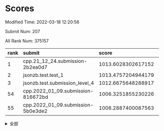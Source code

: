 # Scores

Modified Time: 2022-03-18 12:20:56

Submit Num: 207

All Rank Num: 375157

| rank |               submit               |       score        |       sigma        | pk_num |
| :--- | :--------------------------------- | :----------------- | :----------------- | :----- |
| 1    | cpp.21_12_24.submission-2b2ea0d7   | 1013.6028302617152 | 0.8121553064971929 | 7249   |
| 2    | jsonzb.test.test_1                 | 1013.4757204944179 | 0.8036691381914073 | 7248   |
| 3    | jsonzb.test.submission_level_4     | 1012.6675648288917 | 0.811062635764629  | 7245   |
| 54   | cpp.2022_01_09.submission-816672bd | 1006.3251855230226 | 0.7198774747176949 | 7251   |
| 55   | cpp.2022_01_09.submission-5b0e3de2 | 1006.2887400087563 | 0.7189972307158551 | 7256   |


<details>
<summary>全部</summary>

| rank |                 submit                 |       score        |       sigma        | pk_num |
| :--- | :------------------------------------- | :----------------- | :----------------- | :----- |
| 1    | cpp.21_12_24.submission-2b2ea0d7       | 1013.6028302617152 | 0.8121553064971929 | 7249   |
| 2    | jsonzb.test.test_1                     | 1013.4757204944179 | 0.8036691381914073 | 7248   |
| 3    | jsonzb.test.submission_level_4         | 1012.6675648288917 | 0.811062635764629  | 7245   |
| 4    | gobigger.level_3.submission_level_3_47 | 1012.1598080748498 | 0.77228977176966   | 7245   |
| 5    | gobigger.level_3.submission_level_3_44 | 1011.4839238841225 | 0.7809106292420697 | 7251   |
| 6    | gobigger.level_3.submission_level_3_36 | 1011.4230380905209 | 0.7818775279740489 | 7248   |
| 7    | gobigger.level_3.submission_level_3_49 | 1011.1599172600023 | 0.7716339794771987 | 7245   |
| 8    | gobigger.level_3.submission_level_3_10 | 1011.1398630356091 | 0.7738718481744054 | 7257   |
| 9    | gobigger.level_3.submission_level_3_27 | 1011.1280747789741 | 0.761839690039783  | 7252   |
| 10   | gobigger.level_3.submission_level_3_24 | 1011.1023226584344 | 0.7516786970046745 | 7248   |
| 11   | gobigger.level_3.submission_level_3_14 | 1010.9425398731936 | 0.7628467062518303 | 7246   |
| 12   | gobigger.level_3.submission_level_3_40 | 1010.9361271029245 | 0.7565854578879528 | 7254   |
| 13   | gobigger.level_3.submission_level_3_43 | 1010.9015240627158 | 0.7744813296416146 | 7247   |
| 14   | gobigger.level_3.submission_level_3_11 | 1010.8744372153689 | 0.757200942507565  | 7254   |
| 15   | gobigger.level_3.submission_level_3_38 | 1010.8716442043026 | 0.7724312318789461 | 7252   |
| 16   | gobigger.level_3.submission_level_3_4  | 1010.7126055958227 | 0.765593565210619  | 7250   |
| 17   | gobigger.level_3.submission_level_3_45 | 1010.6481848981877 | 0.7563526975851517 | 7256   |
| 18   | gobigger.level_3.submission_level_3_34 | 1010.4363854721864 | 0.7653271469758764 | 7246   |
| 19   | gobigger.level_3.submission_level_3_25 | 1010.3493970289409 | 0.7653627319104572 | 7248   |
| 20   | gobigger.level_3.submission_level_3_0  | 1010.3421742271511 | 0.7468099308091141 | 7252   |
| 21   | gobigger.level_3.submission_level_3_33 | 1010.2563387138738 | 0.7751432748917728 | 7248   |
| 22   | gobigger.level_3.submission_level_3_2  | 1010.2021774860768 | 0.7595203362668222 | 7250   |
| 23   | gobigger.level_3.submission_level_3_48 | 1010.1950572413291 | 0.7588109768538038 | 7250   |
| 24   | gobigger.level_3.submission_level_3_28 | 1010.1674851255071 | 0.781791143808265  | 7251   |
| 25   | gobigger.level_3.submission_level_3_42 | 1010.1542738539267 | 0.7527035113388468 | 7256   |
| 26   | gobigger.level_3.submission_level_3_21 | 1010.1166966873571 | 0.7545239394618709 | 7247   |
| 27   | gobigger.level_3.submission_level_3_6  | 1010.1045679728495 | 0.7527461063493063 | 7250   |
| 28   | gobigger.level_3.submission_level_3_15 | 1010.0757663710002 | 0.7533483603085049 | 7256   |
| 29   | gobigger.level_3.submission_level_3_23 | 1009.9723838700883 | 0.763233401739687  | 7253   |
| 30   | gobigger.level_3.submission_level_3_32 | 1009.9716437524276 | 0.7549989210905088 | 7244   |
| 31   | gobigger.level_3.submission_level_3_20 | 1009.9713030819601 | 0.7643020255208473 | 7249   |
| 32   | gobigger.level_3.submission_level_3_9  | 1009.871213582834  | 0.7582553106779949 | 7248   |
| 33   | gobigger.level_3.submission_level_3_37 | 1009.7987628421967 | 0.7554037406880214 | 7249   |
| 34   | gobigger.level_3.submission_level_3_30 | 1009.7641790255851 | 0.7536556022470425 | 7249   |
| 35   | gobigger.level_3.submission_level_3_31 | 1009.7152912519948 | 0.7711008068300428 | 7244   |
| 36   | gobigger.level_3.submission_level_3_39 | 1009.6045491782826 | 0.7665693136994942 | 7244   |
| 37   | gobigger.level_3.submission_level_3_5  | 1009.6027204598442 | 0.7604031052728665 | 7255   |
| 38   | gobigger.level_3.submission_level_3_17 | 1009.4791779373429 | 0.7520262669047014 | 7252   |
| 39   | gobigger.level_3.submission_level_3_3  | 1009.4765317299059 | 0.7537908877903936 | 7249   |
| 40   | gobigger.level_3.submission_level_3_22 | 1009.432159088186  | 0.7578356438182404 | 7246   |
| 41   | gobigger.level_3.submission_level_3_13 | 1009.4183034377305 | 0.7604950697713927 | 7247   |
| 42   | gobigger.level_3.submission_level_3_29 | 1009.3211083410216 | 0.7624289201348131 | 7248   |
| 43   | gobigger.level_3.submission_level_3_1  | 1009.2663644810721 | 0.7689352566551856 | 7250   |
| 44   | gobigger.level_3.submission_level_3_16 | 1009.2270235234972 | 0.766201677878703  | 7248   |
| 45   | gobigger.level_3.submission_level_3_12 | 1009.2075131486541 | 0.748524366415501  | 7251   |
| 46   | gobigger.level_3.submission_level_3_7  | 1009.1160312294978 | 0.7441782813921468 | 7248   |
| 47   | gobigger.level_3.submission_level_3_18 | 1009.0898898052775 | 0.7659367682028195 | 7244   |
| 48   | gobigger.level_3.submission_level_3_8  | 1009.0546273052623 | 0.7564006955154989 | 7249   |
| 49   | gobigger.level_3.submission_level_3_46 | 1009.0443034201066 | 0.7359617401115811 | 7248   |
| 50   | gobigger.level_3.submission_level_3_41 | 1008.7062326954259 | 0.7553377069069714 | 7246   |
| 51   | gobigger.level_3.submission_level_3_35 | 1008.6941637917537 | 0.733276695097386  | 7252   |
| 52   | gobigger.level_3.submission_level_3_19 | 1008.6591326492598 | 0.7338537303439037 | 7249   |
| 53   | gobigger.level_3.submission_level_3_26 | 1008.5850228992018 | 0.7393509405131649 | 7251   |
| 54   | cpp.2022_01_09.submission-816672bd     | 1006.3251855230226 | 0.7198774747176949 | 7251   |
| 55   | cpp.2022_01_09.submission-5b0e3de2     | 1006.2887400087563 | 0.7189972307158551 | 7256   |
| 56   | gobigger.level_1.submission_level_1_12 | 1004.3991553421528 | 0.7272029778900482 | 7250   |
| 57   | gobigger.level_1.submission_level_1_48 | 1004.3671947396795 | 0.7190546587140213 | 7245   |
| 58   | gobigger.level_1.submission_level_1_38 | 1004.3384971106238 | 0.7260561834861419 | 7250   |
| 59   | gobigger.level_1.submission_level_1_19 | 1004.265805551984  | 0.7169075133103225 | 7252   |
| 60   | gobigger.level_1.submission_level_1_5  | 1004.2087547012576 | 0.7173142117818888 | 7248   |
| 61   | gobigger.level_1.submission_level_1_11 | 1004.0841237894309 | 0.7302367443179394 | 7247   |
| 62   | gobigger.level_1.submission_level_1_40 | 1004.0491329668413 | 0.7283566533910921 | 7251   |
| 63   | gobigger.level_1.submission_level_1_47 | 1004.010477714761  | 0.711061947011269  | 7249   |
| 64   | gobigger.level_1.submission_level_1_27 | 1003.9840746552396 | 0.712103364398345  | 7248   |
| 65   | gobigger.level_1.submission_level_1_43 | 1003.9721597549955 | 0.7180280074913828 | 7245   |
| 66   | gobigger.level_1.submission_level_1_28 | 1003.9500513983312 | 0.7403931613882991 | 7249   |
| 67   | gobigger.level_1.submission_level_1_37 | 1003.9379972022073 | 0.7149946171463796 | 7252   |
| 68   | gobigger.level_1.submission_level_1_49 | 1003.9268481808934 | 0.729059291651045  | 7253   |
| 69   | gobigger.level_1.submission_level_1_25 | 1003.8058803955913 | 0.724023356202236  | 7256   |
| 70   | gobigger.level_1.submission_level_1_32 | 1003.8022854509192 | 0.7438142160674125 | 7249   |
| 71   | gobigger.level_1.submission_level_1_42 | 1003.7979921664278 | 0.7257752442624538 | 7250   |
| 72   | gobigger.level_1.submission_level_1_30 | 1003.7661151612383 | 0.7124262744292015 | 7254   |
| 73   | gobigger.level_1.submission_level_1_16 | 1003.6948812392574 | 0.7091038606695393 | 7248   |
| 74   | gobigger.level_1.submission_level_1_26 | 1003.6691441948198 | 0.7205966578421987 | 7249   |
| 75   | gobigger.level_1.submission_level_1_34 | 1003.6142328651546 | 0.7150319344651908 | 7246   |
| 76   | gobigger.level_1.submission_level_1_8  | 1003.5487890312909 | 0.7289730718241316 | 7248   |
| 77   | gobigger.level_1.submission_level_1_23 | 1003.5208229744908 | 0.7156891663075652 | 7247   |
| 78   | gobigger.level_1.submission_level_1_15 | 1003.5174264917814 | 0.7162872780990682 | 7252   |
| 79   | gobigger.level_1.submission_level_1_17 | 1003.4906544906906 | 0.7106249745822842 | 7251   |
| 80   | gobigger.level_1.submission_level_1_33 | 1003.4378784648195 | 0.7096782884904714 | 7248   |
| 81   | gobigger.level_1.submission_level_1_0  | 1003.4205929099717 | 0.7064138723098222 | 7249   |
| 82   | gobigger.level_1.submission_level_1_39 | 1003.392553143659  | 0.7216900347203103 | 7250   |
| 83   | gobigger.level_1.submission_level_1_36 | 1003.3874565394015 | 0.7090439628507731 | 7252   |
| 84   | gobigger.level_1.submission_level_1_24 | 1003.2637487589104 | 0.7223944620540819 | 7249   |
| 85   | gobigger.level_1.submission_level_1_45 | 1003.2115517756    | 0.725453655038532  | 7250   |
| 86   | gobigger.level_1.submission_level_1_41 | 1003.2019917653995 | 0.7160614871708482 | 7250   |
| 87   | gobigger.level_1.submission_level_1_31 | 1003.1864082920139 | 0.7257163211351436 | 7252   |
| 88   | gobigger.level_1.submission_level_1_14 | 1003.1660235222803 | 0.7142132935521676 | 7252   |
| 89   | gobigger.level_1.submission_level_1_46 | 1003.141716455503  | 0.7201498305632591 | 7249   |
| 90   | gobigger.level_1.submission_level_1_21 | 1003.1006391377042 | 0.7077060774071601 | 7249   |
| 91   | gobigger.level_1.submission_level_1_20 | 1003.0836654924357 | 0.715376422664379  | 7250   |
| 92   | gobigger.level_1.submission_level_1_44 | 1002.9652925005456 | 0.7226652127961827 | 7250   |
| 93   | gobigger.level_1.submission_level_1_13 | 1002.915066508361  | 0.7217584804765619 | 7252   |
| 94   | gobigger.level_1.submission_level_1_3  | 1002.8827352037353 | 0.7136073910379319 | 7244   |
| 95   | gobigger.level_1.submission_level_1_22 | 1002.7146488831464 | 0.7231286600758754 | 7251   |
| 96   | gobigger.level_1.submission_level_1_6  | 1002.6714725565473 | 0.7172615923406718 | 7251   |
| 97   | gobigger.level_1.submission_level_1_9  | 1002.6498476989235 | 0.7009170684745455 | 7246   |
| 98   | gobigger.level_1.submission_level_1_2  | 1002.6345937192079 | 0.7213963400968981 | 7252   |
| 99   | gobigger.level_1.submission_level_1_29 | 1002.5692771387542 | 0.7170873066870918 | 7250   |
| 100  | gobigger.level_1.submission_level_1_18 | 1002.502908885216  | 0.7228106795877067 | 7247   |
| 101  | gobigger.level_1.submission_level_1_35 | 1002.4518010860679 | 0.7145995705189554 | 7247   |
| 102  | gobigger.level_1.submission_level_1_10 | 1002.2160079732253 | 0.7122025422051961 | 7247   |
| 103  | gobigger.level_1.submission_level_1_4  | 1002.2099019313871 | 0.7122343356252968 | 7253   |
| 104  | gobigger.level_1.submission_level_1_1  | 1002.1728610377611 | 0.7095461606962673 | 7251   |
| 105  | gobigger.level_1.submission_level_1_7  | 1002.0103855947872 | 0.7146682795512256 | 7254   |
| 106  | gobigger.random.submission_random_45   | 997.3609697629918  | 0.7124376521130363 | 7250   |
| 107  | gobigger.random.submission_random_42   | 996.8546554237595  | 0.7084313865969202 | 7252   |
| 108  | gobigger.random.submission_random_8    | 996.6570390263541  | 0.701914424844151  | 7253   |
| 109  | gobigger.random.submission_random_44   | 996.5964451076991  | 0.7153944281835383 | 7250   |
| 110  | gobigger.random.submission_random_31   | 996.5644049374168  | 0.710962514649475  | 7251   |
| 111  | gobigger.random.submission_random_27   | 996.4785481426069  | 0.7008104287168014 | 7245   |
| 112  | gobigger.random.submission_random_4    | 996.4425498328816  | 0.7071413222717283 | 7251   |
| 113  | gobigger.random.submission_random_7    | 996.4001219044242  | 0.7218993831322114 | 7246   |
| 114  | gobigger.random.submission_random_3    | 996.3785312155752  | 0.7134124539147638 | 7254   |
| 115  | gobigger.random.submission_random_38   | 996.343846298115   | 0.7128005804037383 | 7252   |
| 116  | gobigger.random.submission_random_18   | 996.3097894853164  | 0.7104572007229873 | 7251   |
| 117  | gobigger.random.submission_random_41   | 996.308526803114   | 0.7008690536917815 | 7247   |
| 118  | gobigger.random.submission_random_17   | 996.3079390083607  | 0.7128702878873024 | 7252   |
| 119  | gobigger.random.submission_random_29   | 996.2910965681616  | 0.6976173183091893 | 7249   |
| 120  | gobigger.random.submission_random_16   | 996.2752541525679  | 0.7104090885059232 | 7249   |
| 121  | gobigger.random.submission_random_12   | 996.262006349614   | 0.7273696342834672 | 7247   |
| 122  | gobigger.random.submission_random_33   | 996.2241543938463  | 0.7178841731341847 | 7248   |
| 123  | gobigger.random.submission_random_0    | 996.2010332379588  | 0.710508874719425  | 7246   |
| 124  | gobigger.random.submission_random_49   | 996.132609578012   | 0.7157731688107567 | 7251   |
| 125  | gobigger.random.submission_random_14   | 996.0039501753921  | 0.7042818685948969 | 7246   |
| 126  | gobigger.random.submission_random_46   | 995.9941370741641  | 0.7166296701545043 | 7251   |
| 127  | gobigger.random.submission_random_25   | 995.9903582604176  | 0.7049153555798371 | 7250   |
| 128  | gobigger.random.submission_random_36   | 995.9889559696519  | 0.7221487849064743 | 7249   |
| 129  | gobigger.random.submission_random_15   | 995.9766346179389  | 0.7101009407190599 | 7246   |
| 130  | gobigger.random.submission_random_24   | 995.9061935326326  | 0.7086241871522979 | 7251   |
| 131  | gobigger.random.submission_random_5    | 995.8875172377574  | 0.703207336773012  | 7243   |
| 132  | gobigger.random.submission_random_39   | 995.8700883102366  | 0.7074666174638663 | 7246   |
| 133  | gobigger.random.submission_random_11   | 995.7783438260407  | 0.721344490097962  | 7248   |
| 134  | gobigger.random.submission_random_34   | 995.7758422122281  | 0.7092136466219436 | 7248   |
| 135  | gobigger.random.submission_random_30   | 995.7662977615934  | 0.7057196635521304 | 7246   |
| 136  | gobigger.random.submission_random_9    | 995.7306921324672  | 0.7144685194896839 | 7249   |
| 137  | gobigger.random.submission_random_2    | 995.6965852957954  | 0.7154358794443143 | 7252   |
| 138  | gobigger.random.submission_random_40   | 995.6847646204325  | 0.7174565061377315 | 7249   |
| 139  | gobigger.random.submission_random_47   | 995.6662822739515  | 0.7196952978543981 | 7247   |
| 140  | gobigger.random.submission_random_48   | 995.5747654614103  | 0.7155251537088071 | 7252   |
| 141  | gobigger.random.submission_random_35   | 995.5736519153241  | 0.7216062494592701 | 7249   |
| 142  | gobigger.random.submission_random_43   | 995.5500066623927  | 0.7028270764544743 | 7248   |
| 143  | gobigger.random.submission_random_37   | 995.5418658278021  | 0.7123547615948744 | 7251   |
| 144  | gobigger.random.submission_random_21   | 995.4833164009742  | 0.7090297825210937 | 7249   |
| 145  | gobigger.random.submission_random_19   | 995.4421283274664  | 0.7071218649293664 | 7247   |
| 146  | gobigger.random.submission_random_10   | 995.4398334824511  | 0.7044367521110914 | 7249   |
| 147  | gobigger.random.submission_random_23   | 995.388026157354   | 0.7213270458020725 | 7245   |
| 148  | gobigger.random.submission_random_22   | 995.38022836393    | 0.7101645349281168 | 7249   |
| 149  | gobigger.random.submission_random_28   | 995.3640666412203  | 0.7058311611247502 | 7248   |
| 150  | gobigger.random.submission_random_32   | 995.3460990300784  | 0.7068271363526368 | 7249   |
| 151  | gobigger.random.submission_random_13   | 995.3264318996697  | 0.7256449366342825 | 7250   |
| 152  | gobigger.random.submission_random_20   | 995.0642307904632  | 0.7170384644987887 | 7252   |
| 153  | gobigger.random.submission_random_26   | 995.0245455877312  | 0.7113646139082753 | 7253   |
| 154  | gobigger.random.submission_random_6    | 995.0179407456022  | 0.7194062599506112 | 7246   |
| 155  | gobigger.random.submission_random_1    | 994.859415507875   | 0.7105861583661031 | 7246   |
| 156  | gobigger.level_2.submission_level_2_13 | 994.3229210468667  | 0.7312065672687493 | 7248   |
| 157  | gobigger.level_2.submission_level_2_46 | 993.9358094824026  | 0.7386811095579923 | 7248   |
| 158  | gobigger.level_2.submission_level_2_22 | 993.5074606837642  | 0.7362266033814072 | 7254   |
| 159  | gobigger.level_2.submission_level_2_26 | 993.3330951884458  | 0.7391938015004231 | 7254   |
| 160  | gobigger.level_2.submission_level_2_45 | 993.2093278716085  | 0.7360011372861769 | 7247   |
| 161  | gobigger.level_2.submission_level_2_32 | 993.2062418019126  | 0.7307703995530064 | 7247   |
| 162  | gobigger.level_2.submission_level_2_48 | 993.1656600523289  | 0.7559558555301863 | 7250   |
| 163  | gobigger.level_2.submission_level_2_16 | 992.9966978041277  | 0.7516128397373704 | 7250   |
| 164  | gobigger.level_2.submission_level_2_49 | 992.8686740623186  | 0.7493219146844505 | 7241   |
| 165  | gobigger.level_2.submission_level_2_41 | 992.8321816631894  | 0.7214347995553508 | 7248   |
| 166  | gobigger.level_2.submission_level_2_5  | 992.8301575423933  | 0.7501102711162418 | 7249   |
| 167  | gobigger.level_2.submission_level_2_39 | 992.5936155849317  | 0.7381565097469379 | 7251   |
| 168  | gobigger.level_2.submission_level_2_30 | 992.469520783616   | 0.7573729230166475 | 7253   |
| 169  | gobigger.level_2.submission_level_2_25 | 992.4425908949913  | 0.7386181742833834 | 7244   |
| 170  | gobigger.level_2.submission_level_2_47 | 992.3554724393063  | 0.7585486169344038 | 7252   |
| 171  | gobigger.level_2.submission_level_2_12 | 992.3531284099203  | 0.7541019401033242 | 7246   |
| 172  | gobigger.level_2.submission_level_2_14 | 992.3052384528496  | 0.7479646252860422 | 7246   |
| 173  | gobigger.level_2.submission_level_2_3  | 992.0572798435705  | 0.7570599714347315 | 7248   |
| 174  | gobigger.level_2.submission_level_2_7  | 992.055665898533   | 0.7337525746672875 | 7244   |
| 175  | gobigger.level_2.submission_level_2_29 | 992.0365371041319  | 0.7467837284058305 | 7248   |
| 176  | gobigger.level_2.submission_level_2_21 | 992.0188142053346  | 0.7341315976617734 | 7246   |
| 177  | gobigger.level_2.submission_level_2_2  | 991.8886653796129  | 0.7310002729645386 | 7248   |
| 178  | gobigger.level_2.submission_level_2_43 | 991.8818388772927  | 0.7602493101266237 | 7252   |
| 179  | gobigger.level_2.submission_level_2_9  | 991.8175782075801  | 0.7437631441953116 | 7248   |
| 180  | gobigger.level_2.submission_level_2_4  | 991.8048658605408  | 0.7397038035003685 | 7252   |
| 181  | gobigger.level_2.submission_level_2_31 | 991.7978096215232  | 0.7568905543711468 | 7252   |
| 182  | gobigger.level_2.submission_level_2_42 | 991.7339256094699  | 0.7654212780405798 | 7251   |
| 183  | gobigger.level_2.submission_level_2_34 | 991.7259622196113  | 0.7685749188175991 | 7248   |
| 184  | gobigger.level_2.submission_level_2_15 | 991.7097099358624  | 0.7417030347492959 | 7249   |
| 185  | gobigger.level_2.submission_level_2_1  | 991.6926229983911  | 0.7680814982555763 | 7250   |
| 186  | gobigger.level_2.submission_level_2_19 | 991.6875442704695  | 0.7555056226154043 | 7253   |
| 187  | gobigger.level_2.submission_level_2_44 | 991.6504640286424  | 0.775776545154333  | 7253   |
| 188  | gobigger.level_2.submission_level_2_36 | 991.6153728649628  | 0.7352938403301128 | 7244   |
| 189  | gobigger.level_2.submission_level_2_6  | 991.5955844351331  | 0.7548507738695069 | 7250   |
| 190  | gobigger.level_2.submission_level_2_20 | 991.5418711209169  | 0.7590704364432836 | 7252   |
| 191  | gobigger.level_2.submission_level_2_18 | 991.5296972414852  | 0.7376988494270966 | 7252   |
| 192  | gobigger.level_2.submission_level_2_23 | 991.4485524231802  | 0.7514816800224823 | 7254   |
| 193  | gobigger.level_2.submission_level_2_28 | 991.387854044931   | 0.7533584475456853 | 7249   |
| 194  | gobigger.level_2.submission_level_2_17 | 991.3836695271849  | 0.7593227383274245 | 7251   |
| 195  | gobigger.level_2.submission_level_2_8  | 991.3534267364563  | 0.7418888817469454 | 7253   |
| 196  | gobigger.level_2.submission_level_2_24 | 991.3283992235027  | 0.7568392983963999 | 7248   |
| 197  | gobigger.level_2.submission_level_2_35 | 991.3111372712114  | 0.7470226957307387 | 7249   |
| 198  | gobigger.level_2.submission_level_2_37 | 991.0258509256719  | 0.7741693417079768 | 7249   |
| 199  | gobigger.level_2.submission_level_2_33 | 991.0144296547238  | 0.7658198512732265 | 7252   |
| 200  | gobigger.level_2.submission_level_2_10 | 991.0082292628581  | 0.7725093096594841 | 7254   |
| 201  | gobigger.level_2.submission_level_2_0  | 990.8735502611389  | 0.754455589122891  | 7251   |
| 202  | gobigger.level_2.submission_level_2_11 | 990.7771453125661  | 0.7587239781089861 | 7251   |
| 203  | gobigger.level_2.submission_level_2_27 | 990.7151166935971  | 0.7481309970859185 | 7248   |
| 204  | gobigger.level_2.submission_level_2_40 | 990.5287553140301  | 0.7648024095384863 | 7254   |
| 205  | gobigger.level_2.submission_level_2_38 | 990.4170178117809  | 0.7760093517067945 | 7251   |
| 206  | gobigger.none.submission_none_0        | 976.5230390423188  | 1.3834976539170245 | 7245   |
| 207  | gobigger.none.submission_none_1        | 974.9276361880417  | 1.5404315126123875 | 7251   |

</details>